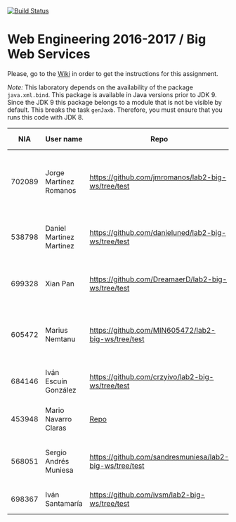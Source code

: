 [![Build Status](https://travis-ci.org/UNIZAR-30246-WebEngineering/lab2-big-ws.svg?branch=master)](https://travis-ci.org/UNIZAR-30246-WebEngineering/lab2-big-ws)
# Web Engineering 2016-2017 / Big Web Services
Please, go to the [Wiki](https://github.com/UNIZAR-30246-WebEngineering/lab2-big-ws/wiki) in order to get the instructions for this assignment.

*Note:* 
This laboratory depends on the availability of the package `java.xml.bind`.
This package is available in Java versions prior to JDK 9.
Since the JDK 9 this package belongs to a module that is not be visible by default.
This breaks the task `genJaxb`. 
Therefore, you must ensure that you runs this code with JDK 8.


NIA    | User name | Repo | Build Status | What was explored | Review for :gift: | Score
-------|-----------|------|--------------|-------------------|----------------------|--------
702089 | Jorge Martínez Romanos          |  https://github.com/jmromanos/lab2-big-ws/tree/test   |      [![Build Status](https://travis-ci.org/jmromanos/lab2-big-ws.svg?branch=test)](https://travis-ci.org/jmromanos/lab2-big-ws)        | Added different translation and explored Travis file encryption                   |  Used native plugin to auto-generate code. This plugin uses cxf tools https://github.com/jmromanos/lab2-big-ws/tree/cxf          | :gift:
538798 | Daniel Martinez Martinez          |  https://github.com/danieluned/lab2-big-ws/tree/test   |      [![Build Status](https://api.travis-ci.org/danieluned/lab2-big-ws.svg?branch=test)](https://travis-ci.org/danieluned/lab2-big-ws)        | Added test translation ES->RU, Used SLF4J Logging             |       | 
699328 | Xian Pan |  https://github.com/DreamaerD/lab2-big-ws/tree/test   |      [![Build Status](https://travis-ci.org/DreamaerD/lab2-big-ws.svg?branch=test)](https://travis-ci.org/DreamaerD/lab2-big-ws)        | Added translation test from Chinese to English.                  |  Added SOAP Authentication with Username and Password. Changed logger https://github.com/DreamaerD/lab2-big-ws/tree/Auth  | :gift:
605472 | Marius Nemtanu | https://github.com/MIN605472/lab2-big-ws/tree/test | [![Build Status](https://travis-ci.org/MIN605472/lab2-big-ws.svg?branch=test)](https://travis-ci.org/MIN605472/lab2-big-ws) | Travis encryption and the Romanian to English translator | |
684146 | Iván Escuín González | https://github.com/crzyivo/lab2-big-ws/tree/test | [![Build Status](https://travis-ci.org/crzyivo/lab2-big-ws.svg?branch=test)](https://travis-ci.org/crzyivo/lab2-big-ws) | Added unsupported language test | |
453948 | Mario Navarro Claras | [Repo](https://github.com/mnclaras/lab2-big-ws)| [![Build Status](https://api.travis-ci.org/mnclaras/lab2-big-ws.svg)](https://travis-ci.org/mnclaras/lab2-big-ws) | Added source language detection | Added source language detection | :gift:
568051 | Sergio Andrés Muniesa | https://github.com/sandresmuniesa/lab2-big-ws/tree/test | [![Build Status](https://travis-ci.org/sandresmuniesa/lab2-big-ws.svg?branch=test)](https://travis-ci.org/sandresmuniesa/lab2-big-ws) | Added translation test from Italian to Spanish | |
698367 | Iván Santamaría | https://github.com/ivsm/lab2-big-ws/tree/test | [![Build Status](https://travis-ci.org/ivsm/lab2-big-ws.svg?branch=test)](https://travis-ci.org/ivsm/lab2-big-ws) | Test afrikaan to english | |
